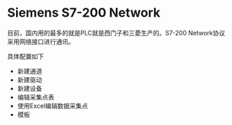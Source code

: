 # Siemens S7-200 Network

目前，国内用的最多的就是PLC就是西门子和三菱生产的。S7-200 Network协议采用网络接口进行通讯。

具体配置如下

- 新建通道
- 新建驱动
- 新建设备
- 编辑采集点表
- 使用Excel编辑数据采集点
- 模板